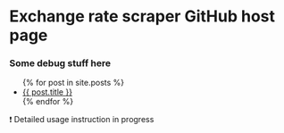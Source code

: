 # Exchange rate scraper GitHub host page

### Some debug stuff here

<ul>
  {% for post in site.posts %}
    <li>
      <a href="{{site.url}}{{site.github.baseurl}}{{ post.url }}">{{ post.title }}</a>
    </li>
  {% endfor %}
</ul>

❗ Detailed usage instruction in progress
